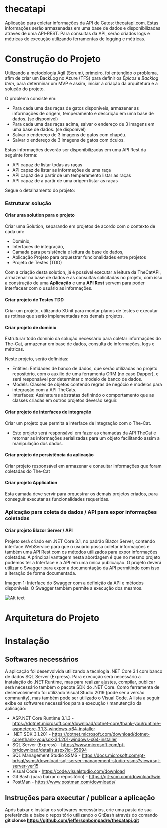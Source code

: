 # thecatapi
Aplicação para coletar informações da API de Gatos: thecatapi.com. Estas informações serão armazenadas em uma base de dados e disponibilizadas através de uma API-REST. Para consultas da API, serão criados logs e métricas de execução utilizando ferramentas de logging e métricas.

# Construção do Projeto
Utilizando a metodologia Ágil (Scrum), primeiro, foi entendido o problema, afim de criar um BackLog no Azure (TFS) para definir os *Épicos* e *Backlog Item*, para determinar um MVP e assim, iniciar a criação da arquitetura e a solução do projeto. 

O problema consiste em:

- Para cada uma das raças de gatos disponíveis, armazenar as informações de origem, temperamento e descrição em uma base de dados. (se disponível)
- Para cada uma das raças acima, salvar o endereço de 3 imagens em uma base de dados. (se disponível)
- Salvar o endereço de 3 imagens de gatos com chapéu.
- Salvar o endereço de 3 imagens de gatos com óculos.

Estas informações deverão ser disponibilizadas em uma API Rest da seguinte forma:

- API capaz de listar todas as raças
- API capaz de listar as informações de uma raça
- API capaz de a partir de um temperamento listar as raças
- API capaz de a partir de uma origem listar as raças 

Segue o detalhamento do projeto:


### Estruturar solução
#### Criar uma solution para o projeto
Criar uma Solution, separando em projetos de acordo com o contexto de cada um: 
- Domínio, 
- Interfaces de integração, 
- Camada para persistência e leitura da base de dados, 
- Aplicação Projeto para orquestrar funcionalidades entre projetos
- Projeto de Testes (TDD)

Com a criação desta solution, já é possível executar a leitura da TheCatAPI, armazenar na base de dados e as consultas solicitadas no projeto, com isso a construção de uma **Aplicação** e uma **API Rest** servem para poder interfacear com o usuário as informações.
#### Criar projeto de Testes TDD
Criar um projeto, utilizando XUnit para montar planos de testes e executar as rotinas que serão implementadas nos demais projetos.
#### Criar projeto de domínio
Estruturar todo domínio da solução necessário para coletar informações do The-Cat, armazenar em base de dados, consulta de informações, logs e métricas.

Neste projeto, serão definidas:

- Entities: Entidades de banco de dados, que serão utilizadas no projeto repositório, com o auxilio de uma ferramenta ORM (no caso Dapper), e será responsável por determinar o modelo de banco de dados.
- Models: Classes de objetos contendo regras de negócio e modelos para integração com a API TheCats.
- Interfaces: Assinaturas abstratas definindo o comportamento que as classes criadas em outros projetos deverão seguir.  
#### Criar projeto de interfaces de integração
Criar um projeto que permita a interface de Integração com o The-Cat.

- Este projeto será responsável em fazer as chamadas da API TheCat e retornar as informações serializadas para um objeto facilitando assim a manipulação dos dados.
#### Criar projeto de persistência da aplicação
Criar projeto responsável em armazenar e consultar informações que foram coletadas do The-Cat
#### Criar projeto Application
Esta camada deve servir para orquestrar os demais projetos criados, para conseguir executar as funcionalidades requeridas.

### Aplicação para coleta de dados / API para expor informações coletadas
#### Criar projeto Blazor Server / API
Projeto será criado em .NET Core 3.1, no padrão Blazor Server, contendo interface WebService para que o usuário possa coletar informações e também uma API Rest com os métodos utilizados para expor informações coletadas. A principal vantagem nesta abordagem é que no mesmo projeto podemos ter a Interface e a API em uma única publicação.
O projeto deverá utilizar o Swagger para expor a documentação da API permitindo com isso a iteração de forma documentada.

Imagem 1: Interface do Swagger com a definição da API e métodos disponíveis. O Swagger também permite a execução dos mesmos.

![Alt text](https://user-images.githubusercontent.com/13984252/79273106-d8ff3280-7e78-11ea-8b38-0c578d7fd1d8.png)


# Arquitetura do Projeto




# Instalação
## Softwares necessários

A aplicação foi desenvolvida utilizando a tecnlogia .NET Core 3.1 com banco de dados SQL Server (Express). Para execução será necessário a instalação do .NET Runtime, mas para realizar ajustes, compilar, publicar será necessário também o pacote SDK do .NET Core. Como ferramenta de desenvolvimento foi utilizado Visual Studio 2019 (pode ser a versão community), mas também pode ser utilizado o Visual Code. A lista a seguir exibe os softwares necessários para a execução / manutenção da aplicação:

- ASP.NET Core Runtime 3.1.3 - https://dotnet.microsoft.com/download/dotnet-core/thank-you/runtime-aspnetcore-3.1.3-windows-x64-installer
- .NET SDK 3.1.201 - https://dotnet.microsoft.com/download/dotnet-core/thank-you/sdk-3.1.201-windows-x64-installer
- SQL Server (Express) - https://www.microsoft.com/pt-br/download/details.aspx?id=55994
- SQL Management Studio SSMS - https://docs.microsoft.com/pt-br/sql/ssms/download-sql-server-management-studio-ssms?view=sql-server-ver15
- Visual Code - https://code.visualstudio.com/download
- Git Bash (para baixar o repositório) - https://git-scm.com/download/win
- PostMan - https://www.postman.com/downloads/


## Instruções para executar / publicar a aplicação

Após baixar e instalar os softwares necessários, crie uma pasta de sua preferência e baixe o repositório utilizando o GitBash através do comando **git clonse https://github.com/jeffersonbompadre/thecatapi.git**



